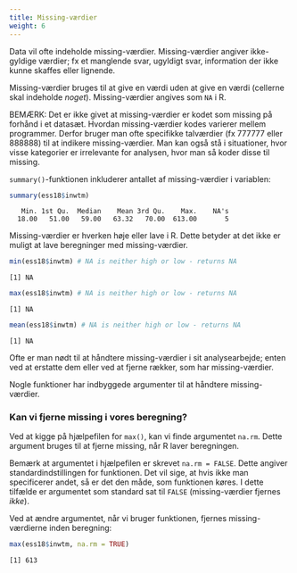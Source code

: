 ```yaml
---
title: Missing-værdier
weight: 6
---
```

Data vil ofte indeholde missing-værdier. Missing-værdier angiver
ikke-gyldige værdier; fx et manglende svar, ugyldigt svar, information
der ikke kunne skaffes eller lignende.

Missing-værdier bruges til at give en værdi uden at give en værdi
(cellerne skal indeholde *noget*). Missing-værdier angives som `NA` i R.

BEMÆRK: Det er ikke givet at missing-værdier er kodet som missing på
forhånd i et datasæt. Hvordan missing-værdier kodes varierer mellem
programmer. Derfor bruger man ofte specifikke talværdier (fx 777777
eller 888888) til at indikere missing-værdier. Man kan også stå i
situationer, hvor visse kategorier er irrelevante for analysen, hvor man
så koder disse til missing.

`summary()`-funktionen inkluderer antallet af missing-værdier i
variablen:

``` r
summary(ess18$inwtm)
```

       Min. 1st Qu.  Median    Mean 3rd Qu.    Max.    NA's 
      18.00   51.00   59.00   63.32   70.00  613.00       5 

Missing-værdier er hverken høje eller lave i R. Dette betyder at det
ikke er muligt at lave beregninger med missing-værdier.

``` r
min(ess18$inwtm) # NA is neither high or low - returns NA
```

    [1] NA

``` r
max(ess18$inwtm) # NA is neither high or low - returns NA
```

    [1] NA

``` r
mean(ess18$inwtm) # NA is neither high or low - returns NA
```

    [1] NA

Ofte er man nødt til at håndtere missing-værdier i sit analysearbejde;
enten ved at erstatte dem eller ved at fjerne rækker, som har
missing-værdier.

Nogle funktioner har indbyggede argumenter til at håndtere
missing-værdier.

### Kan vi fjerne missing i vores beregning?

Ved at kigge på hjælpefilen for `max()`, kan vi finde argumentet
`na.rm`. Dette argument bruges til at fjerne missing, når R laver
beregningen.

Bemærk at argumentet i hjælpefilen er skrevet `na.rm = FALSE`. Dette
angiver standardindstillingen for funktionen. Det vil sige, at hvis ikke
man specificerer andet, så er det den måde, som funktionen køres. I
dette tilfælde er argumentet som standard sat til `FALSE`
(missing-værdier fjernes *ikke*).

Ved at ændre argumentet, når vi bruger funktionen, fjernes
missing-værdierne inden beregning:

``` r
max(ess18$inwtm, na.rm = TRUE)
```

    [1] 613